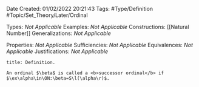 <div class="topSpace"></div>

Date Created: 01/02/2022 20:21:43
Tags: #Type/Definition #Topic/Set_Theory/Later/Ordinal

Types: <i>Not Applicable</i>
Examples: <i>Not Applicable</i>
Constructions: [[Natural Number]]
Generalizations: <i>Not Applicable</i>

Properties: <i>Not Applicable</i>
Sufficiencies: <i>Not Applicable</i>
Equivalences: <i>Not Applicable</i>
Justifications: <i>Not Applicable</i>

``` ad-Definition
title: Definition.

An ordinal $\beta$ is called a <b>successor ordinal</b> if $\ex\alpha\in\ON:\beta=S\l(\alpha\r)$.

```
